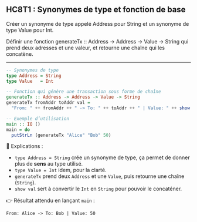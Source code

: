 ## HC8T1 : Synonymes de type et fonction de base

Créer un synonyme de type appelé Address pour String et un synonyme de type Value pour Int.

Définir une fonction generateTx :: Address -> Address -> Value -> String qui prend deux adresses et une valeur, et retourne une chaîne qui les concatène.

---

```haskell
-- Synonymes de type
type Address = String
type Value   = Int

-- Fonction qui génère une transaction sous forme de chaîne
generateTx :: Address -> Address -> Value -> String
generateTx fromAddr toAddr val =
  "From: " ++ fromAddr ++ " -> To: " ++ toAddr ++ " | Value: " ++ show val

-- Exemple d’utilisation
main :: IO ()
main = do
  putStrLn (generateTx "Alice" "Bob" 50)
```

🔎 Explications :

* `type Address = String` crée un synonyme de type, ça permet de donner plus de **sens** au type utilisé.
* `type Value = Int` idem, pour la clarté.
* `generateTx` prend deux `Address` et une `Value`, puis retourne une chaîne (`String`).
* `show val` sert à convertir le `Int` en `String` pour pouvoir le concaténer.

👉 Résultat attendu en lançant `main` :

```
From: Alice -> To: Bob | Value: 50
```

